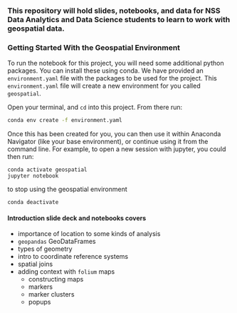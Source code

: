 ### This repository will hold slides, notebooks, and data for NSS Data Analytics and Data Science students to learn to work with geospatial data. 

### Getting Started With the Geospatial Environment
To run the notebook for this project, you will need some additional python packages. 
You can install these using conda. 
We have provided an `environment.yaml` file with the packages to be used for the project.
This `environment.yaml` file will create a new environment for you called `geospatial`.

Open your terminal, and `cd` into this project. 
From there run: 
```bash
conda env create -f environment.yaml
```

Once this has been created for you, you can then use it within Anaconda Navigator (like your base environment), or continue using it from the command line.
For example, to open a new session with jupyter, you could then run: 
```
conda activate geospatial
jupyter notebook
```

to stop using the geospatial environment
```
conda deactivate
```
#### Introduction slide deck and notebooks covers 
 - importance of location to some kinds of analysis
 - `geopandas` GeoDataFrames
 - types of geometry
 - intro to coordinate reference systems
 - spatial joins
 - adding context with `folium` maps
    - constructing maps
    - markers
    - marker clusters
    - popups
